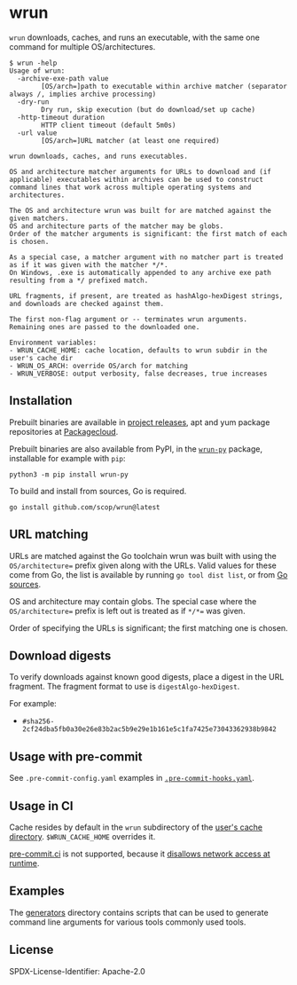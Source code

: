 # wrun

`wrun` downloads, caches, and runs an executable,
with the same one command for multiple OS/architectures.

```shellsession
$ wrun -help
Usage of wrun:
  -archive-exe-path value
    	[OS/arch=]path to executable within archive matcher (separator always /, implies archive processing)
  -dry-run
    	Dry run, skip execution (but do download/set up cache)
  -http-timeout duration
    	HTTP client timeout (default 5m0s)
  -url value
    	[OS/arch=]URL matcher (at least one required)

wrun downloads, caches, and runs executables.

OS and architecture matcher arguments for URLs to download and (if applicable) executables within archives can be used to construct command lines that work across multiple operating systems and architectures.

The OS and architecture wrun was built for are matched against the given matchers.
OS and architecture parts of the matcher may be globs.
Order of the matcher arguments is significant: the first match of each is chosen.

As a special case, a matcher argument with no matcher part is treated as if it was given with the matcher */*.
On Windows, .exe is automatically appended to any archive exe path resulting from a */ prefixed match.

URL fragments, if present, are treated as hashAlgo-hexDigest strings, and downloads are checked against them.

The first non-flag argument or -- terminates wrun arguments.
Remaining ones are passed to the downloaded one.

Environment variables:
- WRUN_CACHE_HOME: cache location, defaults to wrun subdir in the user's cache dir
- WRUN_OS_ARCH: override OS/arch for matching
- WRUN_VERBOSE: output verbosity, false decreases, true increases
```

## Installation

Prebuilt binaries are available in
[project releases](https://github.com/scop/wrun/releases),
apt and yum package repositories at
[Packagecloud](https://packagecloud.io/scop/wrun).

Prebuilt binaries are also available from PyPI,
in the [`wrun-py`](https://pypi.org/project/wrun-py/) package,
installable for example with `pip`:

```shell
python3 -m pip install wrun-py
```

To build and install from sources, Go is required.

```
go install github.com/scop/wrun@latest
```

## URL matching

URLs are matched against the Go toolchain wrun was built with using
the `OS/architecture=` prefix given along with the URLs. Valid values
for these come from Go, the list is available by running
`go tool dist list`, or from
[Go sources](https://cs.opensource.google/go/go/+/refs/tags/go1.21.4:src/cmd/dist/build.go;l=1689-1743).

OS and architecture may contain globs. The special case where the
`OS/architecture=` prefix is left out is treated as if `*/*=` was
given.

Order of specifying the URLs is significant; the first matching one
is chosen.

## Download digests

To verify downloads against known good digests, place a digest in the URL
fragment.
The fragment format to use is `digestAlgo-hexDigest`.

For example:

- `#sha256-2cf24dba5fb0a30e26e83b2ac5b9e29e1b161e5c1fa7425e73043362938b9842`

## Usage with pre-commit

See `.pre-commit-config.yaml` examples in
[`.pre-commit-hooks.yaml`](.pre-commit-hooks.yaml).

## Usage in CI

Cache resides by default in the `wrun` subdirectory of
the [user's cache directory](https://pkg.go.dev/os#UserCacheDir).
`$WRUN_CACHE_HOME` overrides it.

[pre-commit.ci](https://pre-commit.ci) is not supported, because it
[disallows network access at runtime](https://github.com/pre-commit-ci/issues/issues/196#issuecomment-1810937079).

## Examples

The [generators](generators/) directory contains scripts that can be
used to generate command line arguments for various tools commonly
used tools.

## License

SPDX-License-Identifier: Apache-2.0
